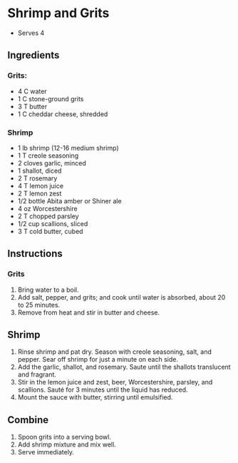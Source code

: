 # Shrimp and Grits

- Serves 4

## Ingredients

### Grits:
- 4 C water
- 1 C stone-ground grits
- 3 T butter
- 1 C cheddar cheese, shredded

### Shrimp
- 1 lb shrimp (12-16 medium shrimp)
- 1 T creole seasoning
- 2 cloves garlic, minced
- 1 shallot, diced
- 2 T rosemary
- 4 T lemon juice
- 2 T lemon zest
- 1/2 bottle Abita amber or Shiner ale
- 4 oz Worcestershire
- 2 T chopped parsley
- 1/2 cup scallions, sliced
- 3 T cold butter, cubed

## Instructions

### Grits
1. Bring water to a boil. 
2. Add salt, pepper, and grits; and cook until
water is absorbed, about 20 to 25 minutes. 
3. Remove from heat and stir in butter and cheese.


## Shrimp
1. Rinse shrimp and pat dry. Season with creole seasoning, salt, and
pepper. Sear off shrimp for just a minute on each side.
2. Add the garlic, shallot, and rosemary. Saute until the shallots translucent and fragrant.
3. Stir in the lemon juice and zest, beer, Worcestershire, parsley, and scallions. Sauté for 3
minutes until the liquid has reduced.
4. Mount the sauce with butter, stirring until emulsified.


## Combine
1. Spoon grits into a serving bowl. 
2. Add shrimp mixture and mix well. 
3. Serve immediately.